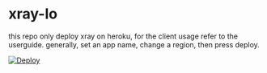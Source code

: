 # xray-lo

this repo only deploy xray on heroku, for the client usage refer to the userguide.
generally, set an app name, change a region, then press deploy.

[![Deploy](https://www.herokucdn.com/deploy/button.png)](https://dashboard.heroku.com/new?template=https://github.com/lothario5/xray-lo)
